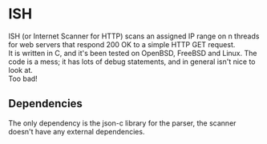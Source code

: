 # ISH
ISH (or Internet Scanner for HTTP) scans an assigned IP range on n threads for web servers that respond 200 OK to a simple HTTP GET request.\
It is written in C, and it's been tested on OpenBSD, FreeBSD and Linux. The code is a mess; it has lots of debug statements, and in general isn't nice to look at.\
Too bad!

## Dependencies
The only dependency is the json-c library for the parser, the scanner doesn't have any external dependencies.
